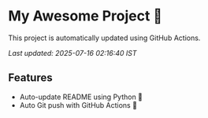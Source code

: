 # My Awesome Project 🚀

This project is automatically updated using GitHub Actions.

_Last updated: 2025-07-16 02:16:40 IST_

## Features
- Auto-update README using Python 🐍
- Auto Git push with GitHub Actions 🤖
